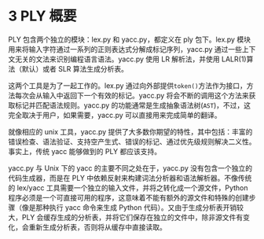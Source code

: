 # 3 PLY 概要

PLY 包含两个独立的模块：lex.py 和 yacc.py，都定义在 ply 包下。lex.py 模块用来将输入字符通过一系列的正则表达式分解成标记序列，yacc.py 通过一些上下文无关的文法来识别编程语言语法。yacc.py 使用 LR 解析法，并使用 LALR(1)算法（默认）或者 SLR 算法生成分析表。

这两个工具是为了一起工作的。lex.py 通过向外部提供`token()`方法作为接口，方法每次会从输入中返回下一个有效的标记。yacc.py 将会不断的调用这个方法来获取标记并匹配语法规则。yacc.py 的功能通常是生成抽象语法树(`AST`)，不过，这完全取决于用户，如果需要，yacc.py 可以直接用来完成简单的翻译。

就像相应的 unix 工具，yacc.py 提供了大多数你期望的特性，其中包括：丰富的错误检查、语法验证、支持空产生式、错误的标记、通过优先级规则解决二义性。事实上，传统 yacc 能够做到的 PLY 都应该支持。

yacc.py 与 Unix 下的 yacc 的主要不同之处在于，yacc.py 没有包含一个独立的代码生成器，而是在 PLY 中依赖反射来构建词法分析器和语法解析器。不像传统的 lex/yacc 工具需要一个独立的输入文件，并将之转化成一个源文件，Python 程序必须是一个可直接可用的程序，这意味着不能有额外的源文件和特殊的创建步骤（像是那种执行 yacc 命令来生成 Python 代码）。又由于生成分析表开销较大，PLY 会缓存生成的分析表，并将它们保存在独立的文件中，除非源文件有变化，会重新生成分析表，否则将从缓存中直接读取。
